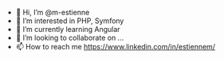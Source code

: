 - 👋 Hi, I’m @m-estienne
- 👀 I’m interested in PHP, Symfony
- 🌱 I’m currently learning Angular
- 💞️ I’m looking to collaborate on ...
- 📫 How to reach me https://www.linkedin.com/in/estiennem/

<!---
m-estienne/m-estienne is a ✨ special ✨ repository because its `README.md` (this file) appears on your GitHub profile.
You can click the Preview link to take a look at your changes.
--->
